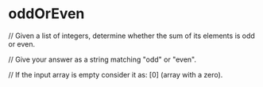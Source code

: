 # oddOrEven
// Given a list of integers, determine whether the sum of its elements is odd or even.

// Give your answer as a string matching "odd" or "even".

// If the input array is empty consider it as: [0] (array with a zero).
